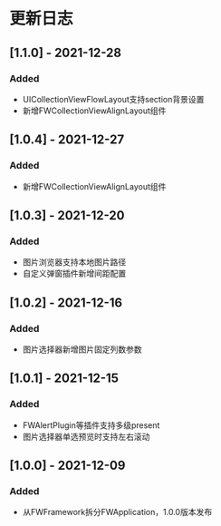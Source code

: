 # 更新日志

## [1.1.0] - 2021-12-28

### Added

* UICollectionViewFlowLayout支持section背景设置
* 新增FWCollectionViewAlignLayout组件

## [1.0.4] - 2021-12-27

### Added

* 新增FWCollectionViewAlignLayout组件

## [1.0.3] - 2021-12-20

### Added

* 图片浏览器支持本地图片路径
* 自定义弹窗插件新增间距配置

## [1.0.2] - 2021-12-16

### Added

* 图片选择器新增图片固定列数参数

## [1.0.1] - 2021-12-15

### Added

* FWAlertPlugin等插件支持多级present
* 图片选择器单选预览时支持左右滚动

## [1.0.0] - 2021-12-09

### Added

* 从FWFramework拆分FWApplication，1.0.0版本发布
